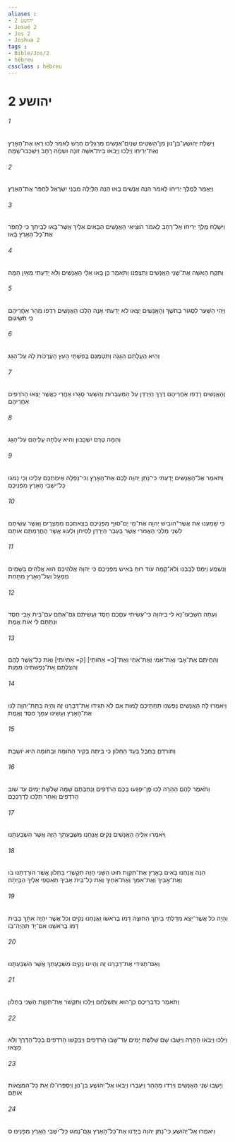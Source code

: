 ```yaml
---
aliases : 
- יהושע 2
- Josué 2
- Jos 2
- Joshua 2
tags : 
- Bible/Jos/2
- hébreu
cssclass : hébreu
---
```


# יהושע 2

###### 1
וַיִּשְׁלַח יְהֹושֻׁעַ־בִּן־נוּן מִן־הַשִּׁטִּים שְׁנַיִם־אֲנָשִׁים מְרַגְּלִים חֶרֶשׁ לֵאמֹר לְכוּ רְאוּ אֶת־הָאָרֶץ וְאֶת־יְרִיחֹו וַיֵּלְכוּ וַיָּבֹאוּ בֵּית־אִשָּׁה זֹונָה וּשְׁמָהּ רָחָב וַיִּשְׁכְּבוּ־שָׁמָּה׃
###### 2
וַיֵּאָמַר לְמֶלֶךְ יְרִיחֹו לֵאמֹר הִנֵּה אֲנָשִׁים בָּאוּ הֵנָּה הַלַּיְלָה מִבְּנֵי יִשְׂרָאֵל לַחְפֹּר אֶת־הָאָרֶץ׃
###### 3
וַיִּשְׁלַח מֶלֶךְ יְרִיחֹו אֶל־רָחָב לֵאמֹר הֹוצִיאִי הָאֲנָשִׁים הַבָּאִים אֵלַיִךְ אֲשֶׁר־בָּאוּ לְבֵיתֵךְ כִּי לַחְפֹּר אֶת־כָּל־הָאָרֶץ בָּאוּ׃
###### 4
וַתִּקַּח הָאִשָּׁה אֶת־שְׁנֵי הָאֲנָשִׁים וַתִּצְפְּנֹו וַתֹּאמֶר כֵּן בָּאוּ אֵלַי הָאֲנָשִׁים וְלֹא יָדַעְתִּי מֵאַיִן הֵמָּה׃
###### 5
וַיְהִי הַשַּׁעַר לִסְגֹּור בַּחֹשֶׁךְ וְהָאֲנָשִׁים יָצָאוּ לֹא יָדַעְתִּי אָנָה הָלְכוּ הָאֲנָשִׁים רִדְפוּ מַהֵר אַחֲרֵיהֶם כִּי תַשִּׂיגוּם׃
###### 6
וְהִיא הֶעֱלָתַם הַגָּגָה וַתִּטְמְנֵם בְּפִשְׁתֵּי הָעֵץ הָעֲרֻכֹות לָהּ עַל־הַגָּג׃
###### 7
וְהָאֲנָשִׁים רָדְפוּ אַחֲרֵיהֶם דֶּרֶךְ הַיַּרְדֵּן עַל הַמַּעְבְּרֹות וְהַשַּׁעַר סָגָרוּ אַחֲרֵי כַּאֲשֶׁר יָצְאוּ הָרֹדְפִים אַחֲרֵיהֶם׃
###### 8
וְהֵמָּה טֶרֶם יִשְׁכָּבוּן וְהִיא עָלְתָה עֲלֵיהֶם עַל־הַגָּג׃
###### 9
וַתֹּאמֶר אֶל־הָאֲנָשִׁים יָדַעְתִּי כִּי־נָתַן יְהוָה לָכֶם אֶת־הָאָרֶץ וְכִי־נָפְלָה אֵימַתְכֶם עָלֵינוּ וְכִי נָמֹגוּ כָּל־יֹשְׁבֵי הָאָרֶץ מִפְּנֵיכֶם׃
###### 10
כִּי שָׁמַעְנוּ אֵת אֲשֶׁר־הֹובִישׁ יְהוָה אֶת־מֵי יַם־סוּף מִפְּנֵיכֶם בְּצֵאתְכֶם מִמִּצְרָיִם וַאֲשֶׁר עֲשִׂיתֶם לִשְׁנֵי מַלְכֵי הָאֱמֹרִי אֲשֶׁר בְּעֵבֶר הַיַּרְדֵּן לְסִיחֹן וּלְעֹוג אֲשֶׁר הֶחֱרַמְתֶּם אֹותָם׃
###### 11
וַנִּשְׁמַע וַיִּמַּס לְבָבֵנוּ וְלֹא־קָמָה עֹוד רוּחַ בְּאִישׁ מִפְּנֵיכֶם כִּי יְהוָה אֱלֹהֵיכֶם הוּא אֱלֹהִים בַּשָּׁמַיִם מִמַּעַל וְעַל־הָאָרֶץ מִתָּחַת׃
###### 12
וְעַתָּה הִשָּׁבְעוּ־נָא לִי בַּיהוָה כִּי־עָשִׂיתִי עִםָּכֶם חָסֶד וַעֲשִׂיתֶם גַּם־אַתֶּם עִם־בֵּית אָבִי חֶסֶד וּנְתַתֶּם לִי אֹות אֱמֶת׃
###### 13
וְהַחֲיִתֶם אֶת־אָבִי וְאֶת־אִמִּי וְאֶת־אַחַי וְאֶת־[כ= אַחֹותַי] [ק= אַחְיֹותַי] וְאֵת כָּל־אֲשֶׁר לָהֶם וְהִצַּלְתֶּם אֶת־נַפְשֹׁתֵינוּ מִמָּוֶת׃
###### 14
וַיֹּאמְרוּ לָהּ הָאֲנָשִׁים נַפְשֵׁנוּ תַחְתֵּיכֶם לָמוּת אִם לֹא תַגִּידוּ אֶת־דְּבָרֵנוּ זֶה וְהָיָה בְּתֵת־יְהוָה לָנוּ אֶת־הָאָרֶץ וְעָשִׂינוּ עִמָּךְ חֶסֶד וֶאֱמֶת׃
###### 15
וַתֹּורִדֵם בַּחֶבֶל בְּעַד הַחַלֹּון כִּי בֵיתָהּ בְּקִיר הַחֹומָה וּבַחֹומָה הִיא יֹושָׁבֶת׃
###### 16
וַתֹּאמֶר לָהֶם הָהָרָה לֵּכוּ פֶּן־יִפְגְּעוּ בָכֶם הָרֹדְפִים וְנַחְבֵּתֶם שָׁמָּה שְׁלֹשֶׁת יָמִים עַד שֹׁוב הָרֹדְפִים וְאַחַר תֵּלְכוּ לְדַרְכְּכֶם׃
###### 17
וַיֹּאמְרוּ אֵלֶיהָ הָאֲנָשִׁים נְקִיִּם אֲנַחְנוּ מִשְּׁבֻעָתֵךְ הַזֶּה אֲשֶׁר הִשְׁבַּעְתָּנוּ׃
###### 18
הִנֵּה אֲנַחְנוּ בָאִים בָּאָרֶץ אֶת־תִּקְוַת חוּט הַשָּׁנִי הַזֶּה תִּקְשְׁרִי בַּחַלֹּון אֲשֶׁר הֹורַדְתֵּנוּ בֹו וְאֶת־אָבִיךְ וְאֶת־אִמֵּךְ וְאֶת־אַחַיִךְ וְאֵת כָּל־בֵּית אָבִיךְ תַּאַסְפִי אֵלַיִךְ הַבָּיְתָה׃
###### 19
וְהָיָה כֹּל אֲשֶׁר־יֵצֵא מִדַּלְתֵי בֵיתֵךְ הַחוּצָה דָּמֹו בְרֹאשֹׁו וַאֲנַחְנוּ נְקִיִּם וְכֹל אֲשֶׁר יִהְיֶה אִתָּךְ בַּבַּיִת דָּמֹו בְרֹאשֵׁנוּ אִם־יָד תִּהְיֶה־בֹּו׃
###### 20
וְאִם־תַּגִּידִי אֶת־דְּבָרֵנוּ זֶה וְהָיִינוּ נְקִיִּם מִשְּׁבֻעָתֵךְ אֲשֶׁר הִשְׁבַּעְתָּנוּ׃
###### 21
וַתֹּאמֶר כְּדִבְרֵיכֶם כֶּן־הוּא וַתְּשַׁלְּחֵם וַיֵּלֵכוּ וַתִּקְשֹׁר אֶת־תִּקְוַת הַשָּׁנִי בַּחַלֹּון׃
###### 22
וַיֵּלְכוּ וַיָּבֹאוּ הָהָרָה וַיֵּשְׁבוּ שָׁם שְׁלֹשֶׁת יָמִים עַד־שָׁבוּ הָרֹדְפִים וַיְבַקְשׁוּ הָרֹדְפִים בְּכָל־הַדֶּרֶךְ וְלֹא מָצָאוּ׃
###### 23
וַיָּשֻׁבוּ שְׁנֵי הָאֲנָשִׁים וַיֵּרְדוּ מֵהָהָר וַיַּעַבְרוּ וַיָּבֹאוּ אֶל־יְהֹושֻׁעַ בִּן־נוּן וַיְסַפְּרוּ־לֹו אֵת כָּל־הַמֹּצְאֹות אֹותָם׃
###### 24
וַיֹּאמְרוּ אֶל־יְהֹושֻׁעַ כִּי־נָתַן יְהוָה בְּיָדֵנוּ אֶת־כָּל־הָאָרֶץ וְגַם־נָמֹגוּ כָּל־יֹשְׁבֵי הָאָרֶץ מִפָּנֵינוּ׃ ס
